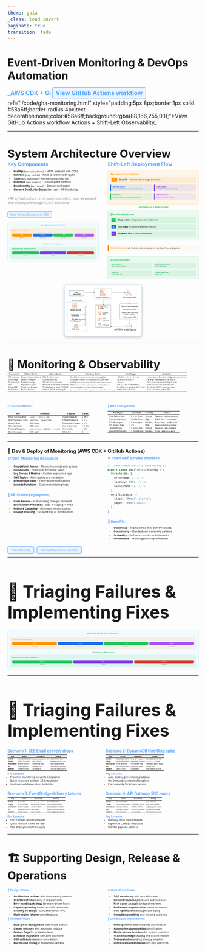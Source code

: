 ```yaml
---
theme: gaia
_class: lead invert
paginate: true
transition: fade
---
```


<style>
section {
  overflow: hidden;
  padding: 1.5rem;
}

section.smaller {
  padding: 1rem;
}

section.smaller h2 {
  font-size: 1.8rem;
  margin-bottom: 0.8rem;
}

section.smaller table {
  margin: 0;
}
</style>

# Event-Driven Monitoring & DevOps Automation

### \_AWS CDK + Gi <a href="./code/gha-monitoring.html" style="padding:5px 8px;border:1px solid #58a6ff;border-radius:4px;text-decoration:none;color:#58a6ff;background:rgba(88,166,255,0.1);">View GitHub Actions workflow</a>

</div>ref="./code/gha-monitoring.html" style="padding:5px 8px;border:1px solid #58a6ff;border-radius:4px;text-decoration:none;color:#58a6ff;background:rgba(88,166,255,0.1);">View GitHub Actions workflow</a>
</div>Actions + Shift-Left Observability_

---

<!-- _class: invert -->

## System Architecture Overview

<div style="display: grid; grid-template-columns: 1fr 1fr; gap: 1.5rem; font-size: 0.9em;">

<div>
<h3 style="color: #58a6ff; font-size: 0.8rem; margin: 0 0 0.5rem 0;">Key Components</h3>

- **RestApi** (`aws-apigateway`) - HTTP endpoint with CORS
- **Function** (`aws-lambda`) - Node.js runtime with layers
- **Table** (`aws-dynamodb`) - On-demand billing, GSI
- **EventBus** (`aws-events`) - Custom event patterns
- **EmailIdentity** (`aws-sesv2`) - Domain verification
- **Queue + DeadLetterQueue** (`aws-sqs`) - FIFO ordering

<p style="font-size: 0.5625rem; color: #8b949e; font-style: italic; margin: 0.8rem 0;">*All infrastructure is version-controlled, peer-reviewed, and deployed through CI/CD pipelines*</p>

<div style="margin-top: 1rem;">
  <a href="./code/cdk-system-components.html" style="padding: 3px 6px; border: 1px solid #58a6ff; border-radius: 3px; text-decoration: none; color: #58a6ff; background: rgba(88,166,255,0.1); font-size: 0.55em;">View System Components CDK</a>
</div>

<!-- Pipeline Diagram moved from Dev & Deploy section -->
<div style="margin-top: 0.8rem; padding: 0.4rem; background: rgba(56,189,248,0.05); border-radius: 6px; border: 1px solid rgba(56,189,248,0.2);">
  <div style="font-size: 0.3em; color: #38bdf8; font-weight: bold; margin-bottom: 0.4rem; text-align: center;">🔄 Complete Development Pipeline</div>
  
  <!-- PR Phase -->
  <div style="background: rgba(255,149,0,0.1); border-radius: 4px; padding: 0.3rem; margin-bottom: 0.4rem;">
    <div style="color: #ff9500; font-weight: bold; font-size: 0.25em; margin-bottom: 0.3rem;">PR Phase - Early Quality Gates</div>
    <div style="font-size: 0.22em; line-height: 1.2; display: flex; justify-content: space-between; align-items: center;">
      <div style="text-align: center; flex: 1;">
        <div style="background: #ff9500; color: white; padding: 0.15rem 0.3rem; border-radius: 3px; margin-bottom: 0.2rem; font-size: 0.9em;">🔄 PR</div>
        <div style="color: #7d8590; font-size: 0.8em;">Branch Push</div>
      </div>
      <div style="color: #ff9500; font-weight: bold; font-size: 0.8em;">→</div>
      <div style="text-align: center; flex: 1;">
        <div style="background: #1f6feb; color: white; padding: 0.15rem 0.3rem; border-radius: 3px; margin-bottom: 0.2rem; font-size: 0.9em;">🔒 Security</div>
        <div style="color: #7d8590; font-size: 0.8em;">SAST + Deps</div>
      </div>
      <div style="color: #ff9500; font-weight: bold; font-size: 0.8em;">→</div>
      <div style="text-align: center; flex: 1;">
        <div style="background: #22c55e; color: white; padding: 0.15rem 0.3rem; border-radius: 3px; margin-bottom: 0.2rem; font-size: 0.9em;">✅ Tests</div>
        <div style="color: #7d8590; font-size: 0.8em;">Unit + Lint</div>
      </div>
      <div style="color: #ff9500; font-weight: bold; font-size: 0.8em;">→</div>
      <div style="text-align: center; flex: 1;">
        <div style="background: #a855f7; color: white; padding: 0.15rem 0.3rem; border-radius: 3px; margin-bottom: 0.2rem; font-size: 0.9em;">📋 Review</div>
        <div style="color: #7d8590; font-size: 0.8em;">Peer + Policy</div>
      </div>
    </div>
  </div>
  
  <div style="text-align: center; color: #22c55e; font-weight: bold; font-size: 0.25em; margin: 0.3rem 0;">✅ All Gates Pass → Merge Approved</div>
  
  <!-- Post-Merge Phase -->
  <div style="background: rgba(34,197,94,0.1); border-radius: 4px; padding: 0.3rem;">
    <div style="color: #22c55e; font-weight: bold; font-size: 0.25em; margin-bottom: 0.3rem;">Deployment Phase - Automated Release</div>
    <div style="font-size: 0.22em; line-height: 1.2; display: flex; justify-content: space-between; align-items: center;">
      <div style="text-align: center; flex: 1;">
        <div style="background: #22c55e; color: white; padding: 0.15rem 0.3rem; border-radius: 3px; margin-bottom: 0.2rem; font-size: 0.9em;">🚀 Deploy</div>
        <div style="color: #7d8590; font-size: 0.8em;">CDK Stack</div>
      </div>
      <div style="color: #22c55e; font-weight: bold; font-size: 0.8em;">→</div>
      <div style="text-align: center; flex: 1;">
        <div style="background: #7c3aed; color: white; padding: 0.15rem 0.3rem; border-radius: 3px; margin-bottom: 0.2rem; font-size: 0.9em;">🧪 E2E</div>
        <div style="color: #7d8590; font-size: 0.8em;">Integration</div>
      </div>
      <div style="color: #22c55e; font-weight: bold; font-size: 0.8em;">→</div>
      <div style="text-align: center; flex: 1;">
        <div style="background: #da3633; color: white; padding: 0.15rem 0.3rem; border-radius: 3px; margin-bottom: 0.2rem; font-size: 0.9em;">📊 Monitor</div>
        <div style="color: #7d8590; font-size: 0.8em;">Observability</div>
      </div>
    </div>
  </div>
</div>

</div>

<div>
<h3 style="color: #58a6ff; font-size: 0.8rem; margin: 0 0 0.5rem 0;">Shift-Left Deployment Flow</h3>

<div style="font-size: 0.35em; line-height: 1.3;">

<!-- PR Phase -->
<div style="background: rgba(255,149,0,0.08); border: 1px solid rgba(255,149,0,0.2); border-radius: 4px; padding: 0.4rem; margin: 0.3rem 0;">
  <div style="color: #ff9500; font-weight: bold; margin-bottom: 0.3rem; font-size: 1.1em;">🔄 Pull Request Phase (Shift-Left)</div>
  
  <div style="display: flex; align-items: center; margin: 0.2rem 0; padding: 0.15rem; background: rgba(255,149,0,0.1); border-radius: 3px;">
    <span style="background: #ff9500; color: white; padding: 0.15rem 0.3rem; border-radius: 2px; margin-right: 0.4rem; font-weight: bold; font-size: 0.9em;">PR</span>
    <span><strong>Create PR</strong> → Automated checks trigger immediately</span>
  </div>
  
  <div style="display: grid; grid-template-columns: 1fr 1fr; gap: 0.3rem; margin: 0.3rem 0;">
    <div style="background: rgba(31,111,235,0.1); padding: 0.2rem; border-radius: 2px; border-left: 2px solid #1f6feb;">
      <strong style="color: #1f6feb;">Security Scans</strong><br/>
      <span style="font-size: 0.9em; color: #7d8590;">SAST, dependency scan, secrets detection</span>
    </div>
    <div style="background: rgba(124,58,237,0.1); padding: 0.2rem; border-radius: 2px; border-left: 2px solid #7c3aed;">
      <strong style="color: #7c3aed;">Code Quality</strong><br/>
      <span style="font-size: 0.9em; color: #7d8590;">Linting, formatting, complexity</span>
    </div>
    <div style="background: rgba(34,197,94,0.1); padding: 0.2rem; border-radius: 2px; border-left: 2px solid #22c55e;">
      <strong style="color: #22c55e;">Unit Tests</strong><br/>
      <span style="font-size: 0.9em; color: #7d8590;">Coverage >80%, mocked dependencies</span>
    </div>
    <div style="background: rgba(168,85,247,0.1); padding: 0.2rem; border-radius: 2px; border-left: 2px solid #a855f7;">
      <strong style="color: #a855f7;">CDK Validation</strong><br/>
      <span style="font-size: 0.9em; color: #7d8590;">Synth, diff, policy checks</span>
    </div>
  </div>
</div>

<div style="text-align: center; color: #22c55e; margin: 0.2rem 0; font-weight: bold;">✅ All checks pass → Ready for merge</div>

<!-- Post-Merge Phase -->
<div style="background: rgba(34,197,94,0.08); border: 1px solid rgba(34,197,94,0.2); border-radius: 4px; padding: 0.4rem; margin: 0.3rem 0;">
  <div style="color: #22c55e; font-weight: bold; margin-bottom: 0.3rem; font-size: 1.1em;">🚀 Post-Merge Deployment</div>

  <div style="display: flex; align-items: center; margin: 0.2rem 0; padding: 0.15rem; background: rgba(34,197,94,0.1); border-radius: 3px;">
    <span style="background: #22c55e; color: white; padding: 0.15rem 0.3rem; border-radius: 2px; margin-right: 0.4rem; font-weight: bold; font-size: 0.9em;">1</span>
    <span><strong>Merge to Main</strong> → Triggers production deployment</span>
  </div>

  <div style="display: flex; align-items: center; margin: 0.2rem 0; padding: 0.15rem; background: rgba(34,197,94,0.1); border-radius: 3px;">
    <span style="background: #1f6feb; color: white; padding: 0.15rem 0.3rem; border-radius: 2px; margin-right: 0.4rem; font-weight: bold; font-size: 0.9em;">2</span>
    <span><strong>CDK Deploy</strong> → Creates/Updates AWS resources</span>
  </div>

  <div style="display: flex; align-items: center; margin: 0.2rem 0; padding: 0.15rem; background: rgba(34,197,94,0.1); border-radius: 3px;">
    <span style="background: #7c3aed; color: white; padding: 0.15rem 0.3rem; border-radius: 2px; margin-right: 0.4rem; font-weight: bold; font-size: 0.9em;">3</span>
    <span><strong>Integration Tests</strong> → End-to-end validation</span>
  </div>
</div>

<div style="margin-top: 0.8rem; padding: 0.3rem; border-left: 3px solid #ff9500; background: rgba(255,149,0,0.05);">
  <strong style="color: #ff9500;">Shift-Left Benefits:</strong> Early feedback, reduced deployment risk, faster fixes, quality gates
</div>

<!-- Key Metrics & Success Indicators -->
<div style="margin-top: 0.8rem; padding: 0.4rem; background: rgba(34,197,94,0.08); border-radius: 4px; border: 1px solid rgba(34,197,94,0.2);">
  <div style="color: #22c55e; font-weight: bold; margin-bottom: 0.3rem; font-size: 1em;">📊 Key Success Metrics</div>
  <div style="display: grid; grid-template-columns: 1fr 1fr; gap: 0.3rem; font-size: 0.8em; line-height: 1.2;">
    <div style="padding: 0.2rem; background: rgba(34,197,94,0.1); border-radius: 2px;">
      <strong style="color: #22c55e;">PR Cycle Time:</strong><br/>
      <span style="color: #7d8590; font-size: 0.9em;">Target: <60min validation</span>
    </div>
    <div style="padding: 0.2rem; background: rgba(34,197,94,0.1); border-radius: 2px;">
      <strong style="color: #22c55e;">Deployment Frequency:</strong><br/>
      <span style="color: #7d8590; font-size: 0.9em;">Target: Multiple/day</span>
    </div>
    <div style="padding: 0.2rem; background: rgba(34,197,94,0.1); border-radius: 2px;">
      <strong style="color: #22c55e;">Lead Time:</strong><br/>
      <span style="color: #7d8590; font-size: 0.9em;">Code to prod <4hr</span>
    </div>
    <div style="padding: 0.2rem; background: rgba(34,197,94,0.1); border-radius: 2px;">
      <strong style="color: #22c55e;">Change Failure Rate:</strong><br/>
      <span style="color: #7d8590; font-size: 0.9em;">Target: <2%</span>
    </div>
  </div>
</div>

</div>
</div>

</div>

![System Design](images/system-design.png)

<style scoped>
h2 {
  font-size: 1.8rem;
  margin-bottom: 0.2rem;
}

h3 {
  font-size: 0.8rem;
  color: #58a6ff;
  margin: 0.1rem 0 0.05rem 0;
}

ul {
  font-size: 0.42rem;
  line-height: 1.1;
  margin: 0.05rem 0 0.1rem 0;
  padding-left: 0.8rem;
}

ul li {
  margin: 0.05rem 0;
}

img {
  max-width: 40%;
  max-height: 25vh;
  height: auto;
  margin: 0.1rem auto 0.1rem auto;
  display: block;
  border-radius: 6px;
  border: 1px solid rgba(88,166,255,0.2);
  box-shadow: 0 2px 6px rgba(0,0,0,0.3);
}
</style>

---

<!-- _class: invert smaller -->

## 📡 Monitoring & Observability

<div style="font-size:0.315em;">

| **Component** | **What to Monitor**        | **Failure Indicators**          | **Detection / Metric**                                     | **Alert Trigger**                  | **Resolution**                                       |
| ------------- | -------------------------- | ------------------------------- | ---------------------------------------------------------- | ---------------------------------- | ---------------------------------------------------- |
| API / Lambda  | Request failures / latency | 5XX, throttles, errors          | CloudWatch `Errors`, `Throttles`, `Latency` (p95)          | >1% 5XX in 5m or >3 errors         | Inspect logs; rollback/fix config; raise concurrency |
| EventBridge   | Delivery to targets        | `FailedInvocations`             | CloudWatch metric `FailedInvocations`; DLQ depth           | >0 failures or DLQ >0              | Fix target IAM/endpoint; redrive DLQ                 |
| Email Lambda  | Send processing            | SES API errors, timeouts        | Lambda `Errors`, `Duration`; custom `emailSendFailures`    | >0 errors                          | Tune retries; handle throttling; fix code            |
| SES           | Reputation / quota         | Bounce↑, Complaint↑, Throttled  | SES `Reputation.BounceRate`, `ComplaintRate`, `Reject`     | >2% / >0.1% or Throttled>0         | Clean list; slow rate; request quota                 |
| DynamoDB      | Persistence & status       | Throttled writes; stuck PENDING | `ThrottledRequests`; custom “pending_age”                  | Throttled>0 or pending>N for X min | On-demand/RCU+; reprocess stale                      |
| SQS (Status)  | Backlog & failures         | Visible↑; DLQ↑; oldest age↑     | `ApproximateNumberOfMessagesVisible`, `AgeOfOldestMessage` | Visible>100 or DLQ>0               | Scale consumers; redrive DLQ                         |

</div>

<div style="margin-top: 2rem; display: grid; grid-template-columns: 1fr 1fr; gap: 1.5rem;">

<div>
<h3 style="font-size: 50%;">📈 Success Metrics</h3>

<div style="font-size:0.364em;">

| **KPI**             | **Definition**                    | **Purpose**           | **Target** |
| ------------------- | --------------------------------- | --------------------- | ---------- |
| Email Success Rate  | `(sent / total) × 100`            | Overall reliability   | ≥ 98%      |
| Avg Processing Time | `sentTime − requestTime`          | E2E performance       | < 5 s      |
| Bounce Rate         | SES metric                        | Deliverability health | < 2%       |
| Complaint Rate      | SES metric                        | User experience       | < 0.1%     |
| Pending Requests    | `count(status='PENDING') / total` | Flow health           | < 2%       |
| DLQ Messages        | DLQ depth                         | Reliability           | 0          |

</div>
</div>

<div>
<h3 style="font-size: 50%;">🚨 Alert Configuration</h3>

<div style="font-size:0.364em;">

| **Alert Type**     | **Threshold**    | **Severity** | **Action**                |
| ------------------ | ---------------- | ------------ | ------------------------- |
| Email Failure Rate | > 2% for 5min    | Critical     | Page on-call immediately  |
| Processing Latency | > 10s for 3min   | High         | Slack alert + investigate |
| DLQ Messages       | > 0 messages     | Medium       | Auto-retry + notify team  |
| SES Bounce Rate    | > 2%             | High         | Pause sending + review    |
| Lambda Errors      | > 5 errors/min   | Critical     | Page on-call + rollback   |
| DynamoDB Throttles | > 1 throttle/min | Medium       | Scale capacity + alert    |

</div>
</div>

</div>

</div>

<!-- _class: invert -->

---

<!-- _class: invert -->

<h2 style="font-size: 91%;">🧩 Dev & Deploy of Monitoring (AWS CDK + GitHub Actions)</h2>

<div style="display: grid; grid-template-columns: 1fr 1fr; gap: 1.5rem; font-size: 0.6em;">

<div>
<h3 style="color: #58a6ff; margin-bottom: 0.5rem;">📋 CDK Monitoring Resources</h3>

- **CloudWatch Alarms** - Metric thresholds with actions
- **Dashboards** - Team-specific metric views
- **Log Groups & Metrics** - Custom application logs
- **SNS Topics** - Alert routing and escalation
- **EventBridge Rules** - Event-driven notifications
- **Lambda Functions** - Custom monitoring logic

<h3 style="color: #58a6ff; margin: 1rem 0 0.5rem 0;">🔄 PR-Driven Deployment</h3>

- **Code Review** - All monitoring changes reviewed
- **Environment Promotion** - Dev → Staging → Prod
- **Rollback Capability** - Git-based version control
- **Change Tracking** - Full audit trail of modifications
</div>

<div>
<h3 style="color: #58a6ff; margin-bottom: 0.5rem;">⚙️ Team Self-Service Interface</h3>

```typescript
// teams/email-service/monitoring.ts
export const emailServiceConfig = {
  thresholds: {
    errorRate: 2, // %
    latency: 5000, // ms
    bounceRate: 2, // %
  },
  notifications: {
    slack: "#email-alerts",
    pager: "email-oncall",
  },
};
```

<h3 style="color: #58a6ff; margin: 1rem 0 0.5rem 0;">🎯 Benefits</h3>

- **Ownership** - Teams define their own thresholds
- **Consistency** - Standardized monitoring patterns
- **Scalability** - Self-service reduces bottlenecks
- **Governance** - All changes through PR review
</div>

</div>

<div style="margin-top:1.2rem; font-size: 50%;">
  <a href="./code/cdk-monitoring.html" style="padding:5px 8px;border:1px solid #58a6ff;border-radius:4px;text-decoration:none;color:#58a6ff;background:rgba(88,166,255,0.1);">View CDK code</a>
  &nbsp;&nbsp;
  <a href="./code/gha-monitoring.html" style="padding:5px 8px;border:1px solid #58a6ff;border-radius:4px;text-decoration:none;color:#58a6ff;background:rgba(88,166,255,0.1);">View GitHub Actions workflow</a>
</div>

---

<!-- _class: invert smaller -->

<h2 style="font-size: 2.8rem !important; margin-bottom: 1.2rem !important;">🔧 Triaging Failures & Implementing Fixes</h2>

<div style="margin-top: 0.8rem; padding: 0.4rem; background: rgba(56,189,248,0.05); border-radius: 6px; border: 1px solid rgba(56,189,248,0.2);">
  <div style="font-size: 0.3em; color: #38bdf8; font-weight: bold; margin-bottom: 0.4rem; text-align: center;">� Shift-Left Pipeline (PR-First Approach)</div>
  
  <!-- PR Phase -->
  <div style="background: rgba(255,149,0,0.1); border-radius: 4px; padding: 0.3rem; margin-bottom: 0.4rem;">
    <div style="color: #ff9500; font-weight: bold; font-size: 0.25em; margin-bottom: 0.3rem;">PR Phase - Early Quality Gates</div>
    <div style="font-size: 0.22em; line-height: 1.2; display: flex; justify-content: space-between; align-items: center;">
      <div style="text-align: center; flex: 1;">
        <div style="background: #ff9500; color: white; padding: 0.15rem 0.3rem; border-radius: 3px; margin-bottom: 0.2rem; font-size: 0.9em;">🔄 PR</div>
        <div style="color: #7d8590; font-size: 0.8em;">Branch Push</div>
      </div>
      <div style="color: #ff9500; font-weight: bold; font-size: 0.8em;">→</div>
      <div style="text-align: center; flex: 1;">
        <div style="background: #1f6feb; color: white; padding: 0.15rem 0.3rem; border-radius: 3px; margin-bottom: 0.2rem; font-size: 0.9em;">🔒 Security</div>
        <div style="color: #7d8590; font-size: 0.8em;">SAST + Deps</div>
      </div>
      <div style="color: #ff9500; font-weight: bold; font-size: 0.8em;">→</div>
      <div style="text-align: center; flex: 1;">
        <div style="background: #22c55e; color: white; padding: 0.15rem 0.3rem; border-radius: 3px; margin-bottom: 0.2rem; font-size: 0.9em;">✅ Tests</div>
        <div style="color: #7d8590; font-size: 0.8em;">Unit + Lint</div>
      </div>
      <div style="color: #ff9500; font-weight: bold; font-size: 0.8em;">→</div>
      <div style="text-align: center; flex: 1;">
        <div style="background: #a855f7; color: white; padding: 0.15rem 0.3rem; border-radius: 3px; margin-bottom: 0.2rem; font-size: 0.9em;">📋 Review</div>
        <div style="color: #7d8590; font-size: 0.8em;">Peer + Policy</div>
      </div>
    </div>
  </div>
  
  <div style="text-align: center; color: #22c55e; font-weight: bold; font-size: 0.25em; margin: 0.3rem 0;">✅ All Gates Pass → Merge Approved</div>
  
  <!-- Post-Merge Phase -->
  <div style="background: rgba(34,197,94,0.1); border-radius: 4px; padding: 0.3rem;">
    <div style="color: #22c55e; font-weight: bold; font-size: 0.25em; margin-bottom: 0.3rem;">Deployment Phase - Automated Release</div>
    <div style="font-size: 0.22em; line-height: 1.2; display: flex; justify-content: space-between; align-items: center;">
      <div style="text-align: center; flex: 1;">
        <div style="background: #22c55e; color: white; padding: 0.15rem 0.3rem; border-radius: 3px; margin-bottom: 0.2rem; font-size: 0.9em;">🚀 Deploy</div>
        <div style="color: #7d8590; font-size: 0.8em;">CDK Stack</div>
      </div>
      <div style="color: #22c55e; font-weight: bold; font-size: 0.8em;">→</div>
      <div style="text-align: center; flex: 1;">
        <div style="background: #7c3aed; color: white; padding: 0.15rem 0.3rem; border-radius: 3px; margin-bottom: 0.2rem; font-size: 0.9em;">🧪 E2E</div>
        <div style="color: #7d8590; font-size: 0.8em;">Integration</div>
      </div>
      <div style="color: #22c55e; font-weight: bold; font-size: 0.8em;">→</div>
      <div style="text-align: center; flex: 1;">
        <div style="background: #da3633; color: white; padding: 0.15rem 0.3rem; border-radius: 3px; margin-bottom: 0.2rem; font-size: 0.9em;">📊 Monitor</div>
        <div style="color: #7d8590; font-size: 0.8em;">Observability</div>
      </div>
    </div>
  </div>
</div>

---

<!-- _class: invert smaller -->

<h2 style="font-size: 2.8rem !important; margin-bottom: 1.2rem !important;">🔧 Triaging Failures & Implementing Fixes</h2>

<div style="display: grid; grid-template-columns: 1fr 1fr; gap: 0.8rem; font-size: 0.28em; margin-top: 0.8rem;">

<div>
<h3 style="font-size: 2.5em !important; margin-bottom: 0.3em !important; color: #58a6ff;"><strong>Scenario 1</strong>: SES Email delivery drops</h3>

| **Step**       | **Action**       | **Tool/Metric**          | **Finding**           |
| -------------- | ---------------- | ------------------------ | --------------------- |
| **Detect**     | CloudWatch alarm | `EmailSuccessRate < 95%` | Alert at 2:15 AM      |
| **Triage**     | Check SES stats  | SES Console              | Bounce: 8% (vs <2%)   |
| **Root Cause** | Review batches   | DynamoDB logs            | Bad campaign data     |
| **Fix**        | Add validation   | Lambda code              | Block invalid domains |
| **Monitor**    | Track recovery   | CloudWatch               | Success back to 98%   |

<h4 style="font-size: 1.8em !important; margin: 0.5em 0 0.2em 0 !important; color: #58a6ff;"><strong>Key Lessons</strong></h4>
<ul style="margin: 0; padding-left: 1em; line-height: 1.2;">
<li>Proactive monitoring prevents complaints</li>
<li>Quick response protects SES reputation</li>
<li>Upstream validation stops bad data</li>
</ul>
</div>

<div>
<h3 style="font-size: 2.5em !important; margin-bottom: 0.3em !important; color: #58a6ff;"><strong>Scenario 2</strong>: DynamoDB throttling spike</h3>

| **Step**       | **Action**        | **Tool/Metric**    | **Finding**           |
| -------------- | ----------------- | ------------------ | --------------------- |
| **Detect**     | CloudWatch alarm  | `Duration > 500ms` | P95 spike at 3:30 PM  |
| **Triage**     | Check DB metrics  | DynamoDB Console   | `Throttled` = 15/min  |
| **Root Cause** | Traffic analysis  | API Gateway logs   | Campaign launch surge |
| **Fix**        | On-Demand billing | DynamoDB mode      | Instant relief        |
| **Monitor**    | Latency check     | CloudWatch         | P95 back to <200ms    |

<h4 style="font-size: 1.8em !important; margin: 0.5em 0 0.2em 0 !important; color: #58a6ff;"><strong>Key Lessons</strong></h4>
<ul style="margin: 0; padding-left: 1em; line-height: 1.2;">
<li>Auto-scaling prevents degradation</li>
<li>On-Demand handles traffic spikes</li>
<li>Plan capacity for known events</li>
</ul>
</div>

<div>
<h3 style="font-size: 2.5em !important; margin-bottom: 0.3em !important; color: #58a6ff;"><strong>Scenario 3</strong>: EventBridge delivery failures</h3>

| **Step**       | **Action**       | **Tool/Metric**     | **Finding**            |
| -------------- | ---------------- | ------------------- | ---------------------- |
| **Detect**     | DLQ alarm        | `DLQ Messages > 0`  | 50+ failed events      |
| **Triage**     | Check targets    | EventBridge Console | Lambda target offline  |
| **Root Cause** | Review deploy    | GitHub Actions      | Bad deployment rollout |
| **Fix**        | Rollback version | CDK deploy          | Restore working Lambda |
| **Monitor**    | Redrive DLQ      | SQS Console         | All messages processed |

<h4 style="font-size: 1.8em !important; margin: 0.5em 0 0.2em 0 !important; color: #58a6ff;"><strong>Key Lessons</strong></h4>
<ul style="margin: 0; padding-left: 1em; line-height: 1.2;">
<li>DLQ catches delivery failures</li>
<li>Quick rollback saves the day</li>
<li>Test deployments thoroughly</li>
</ul>
</div>

<div>
<h3 style="font-size: 2.5em !important; margin-bottom: 0.3em !important; color: #58a6ff;"><strong>Scenario 4</strong>: API Gateway 500 errors</h3>

| **Step**       | **Action**        | **Tool/Metric**   | **Finding**          |
| -------------- | ----------------- | ----------------- | -------------------- |
| **Detect**     | Error rate alarm  | `5XX > 1%`        | 15% error rate       |
| **Triage**     | Check Lambda logs | CloudWatch Logs   | Memory exhaustion    |
| **Root Cause** | Memory analysis   | Lambda metrics    | Large payloads issue |
| **Fix**        | Increase memory   | CDK config update | 512MB → 1024MB       |
| **Monitor**    | Error recovery    | API Gateway       | Errors back to <0.1% |

<h4 style="font-size: 1.8em !important; margin: 0.5em 0 0.2em 0 !important; color: #58a6ff;"><strong>Key Lessons</strong></h4>
<ul style="margin: 0; padding-left: 1em; line-height: 1.2;">
<li>Memory limits cause failures</li>
<li>Right-size Lambda resources</li>
<li>Monitor payload patterns</li>
</ul>
</div>

</div>

---

<!-- _class: invert -->

## 🏗️ Supporting Design, Release & Operations

<div style="display: grid; grid-template-columns: 1fr 1fr; gap: 1.5rem; font-size: 0.48em; margin-top: 1rem;">

<div>

### **🎨 Design Phase**

- **Architecture reviews** with observability patterns
- **SLO/SLI definition** early in requirements
- **Error handling strategy** for event-driven flows
- **Capacity planning** based on traffic estimates
- **Security by design** - IAM, encryption, VPC
- **Multi-region failover** considerations

### **🚀 Release Phase**

- **Blue-green deployments** with health checks
- **Canary releases** with automatic rollback
- **Feature flags** for gradual rollouts
- **Database migrations** with zero downtime
- **CDK drift detection** and remediation
- **End-to-end testing** in production-like env
</div>

<div>

### **⚙️ Operations Phase**

- **24/7 monitoring** with on-call rotation
- **Incident response** playbooks and runbooks
- **Root cause analysis** and post-mortems
- **Performance optimization** based on metrics
- **Cost optimization** through right-sizing
- **Compliance auditing** and security scanning

### **🔄 Continuous Improvement**

- **Retrospectives** after incidents and releases
- **Automation opportunities** identification
- **Metric-driven decisions** for system evolution
- **Team knowledge sharing** and documentation
- **Tool evaluation** and technology adoption
- **Cross-team collaboration** and best practices
</div>

</div>

<style scoped>
h3 {
  color: #58a6ff;
  font-size: 1.1em;
  margin-bottom: 0.5rem;
}

ul {
  margin: 0;
  padding-left: 1rem;
  line-height: 1.3;
}

li {
  margin-bottom: 0.2rem;
}
</style>
